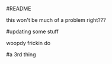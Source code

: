 #README

this won't be much of a problem right???

#updating some stuff

woopdy frickin do

#a 3rd thing